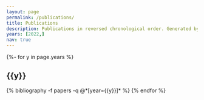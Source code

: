 ```yaml
---
layout: page
permalink: /publications/
title: Publications
description: Publications in reversed chronological order. Generated by jekyll-scholar.
years: [2022,]
nav: true
---
```

<!-- _pages/publications.md -->
<div class="publications">

{%- for y in page.years %}
  <h2 class="year">{{y}}</h2>
  {% bibliography -f papers -q @*[year={{y}}]* %}
{% endfor %}

</div>
